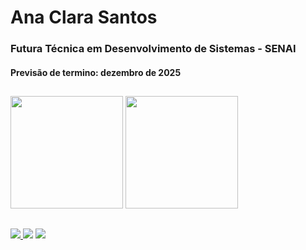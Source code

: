<h1> Ana Clara Santos </h1> 
<h3> Futura Técnica em Desenvolvimento de Sistemas - SENAI </h3>
<h4> Previsão de termino: dezembro de 2025</h4>

##
<div>
  <img height="180cm" src="https://github-readme-stats.vercel.app/api?username=costaanaclara&theme=shadow_green&show_icons=true"/>
  <img height="180cm" src="https://github-readme-stats.vercel.app/api/top-langs/?username=costaanaclara&theme=shadow_green&layout=compact"/>
</div>

##
<div>
  <a href=""mailto:anaclara.santoscosta2409@gmail.com> <img src="https://img.shields.io/badge/-Gmail-%23333?style=for-the-badge&logo=gmail&logoColor=white" > </a>
  <a href="https://www.linkedin.com/in/anaclarasantoscosta"><img src="https://img.shields.io/badge/-LinkedIn-%230077B5?style=for-the-badge&logo=linkedin&logoColor=white"></a> 
  <a href="https://www.instagram.com/anaclara.ahh/?igsh=MnRvcGM1MWEzN2Qw" target="_blank"><img src="https://img.shields.io/badge/-Instagram-%23E4405F?style=for-the-badge&logo=instagram&logoColor=white" target="_blank"></a>                                                     
</div>

